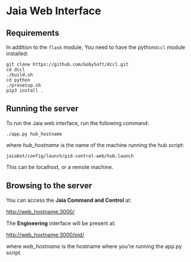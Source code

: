 # Jaia Web Interface

## Requirements

In addition to the `flask` module, You need to have the python`dccl` module installed:

```
git clone https://github.com/GobySoft/dccl.git
cd dccl
./build.sh
cd python
./presetup.sh
pip3 install .
```

## Running the server

To run the Jaia web interface, run the following command:

```./app.py hub_hostname```

where _hub\_hostname_ is the name of the machine running the hub script:

```jaiabot/config/launch/pid-control-web/hub.launch``` 

This can be localhost, or a remote machine.

## Browsing to the server

You can access the **Jaia Command and Control** at:

<http://web_hostname:3000/>

The **Engineering** interface will be present at:

<http://web_hostname:3000/pid/>

where _web\_hostname_ is the hostname where you're running the app.py script.
